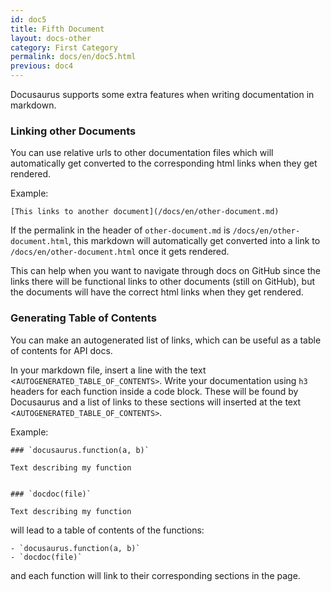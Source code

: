 ```yaml
---
id: doc5
title: Fifth Document
layout: docs-other
category: First Category
permalink: docs/en/doc5.html
previous: doc4
---
```


Docusaurus supports some extra features when writing documentation in markdown.

### Linking other Documents

You can use relative urls to other documentation files which will automatically get converted to the corresponding html links when they get rendered.

Example:
```
[This links to another document](/docs/en/other-document.md)
```
If the permalink in the header of `other-document.md` is `/docs/en/other-document.html`, this markdown will automatically get converted into a link to `/docs/en/other-document.html` once it gets rendered.

This can help when you want to navigate through docs on GitHub since the links there will be functional links to other documents (still on GitHub), but the documents will have the correct html links when they get rendered.

### Generating Table of Contents

You can make an autogenerated list of links, which can be useful as a table of contents for API docs.

In your markdown file, insert a line with the text <`AUTOGENERATED_TABLE_OF_CONTENTS>`. Write your documentation using `h3` headers for each function inside a code block. These will be found by Docusaurus and a list of links to these sections will inserted at the text <`AUTOGENERATED_TABLE_OF_CONTENTS>`.

Example:
```
### `docusaurus.function(a, b)`

Text describing my function


### `docdoc(file)`

Text describing my function
```

will lead to a table of contents of the functions:

```
- `docusaurus.function(a, b)`
- `docdoc(file)`
```
and each function will link to their corresponding sections in the page.
